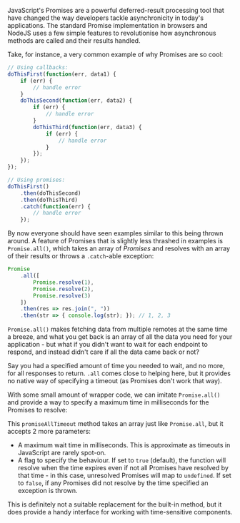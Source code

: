 <!--
author=perry.mitchell
date=2016-06-23 21:32:31
title=Promise~all with a timeout
description=JavaScript's Promise.all that waits a specified amount of time before resolving
headerImg=countdown.jpg
tags=javascript,promise,async
-->
JavaScript's Promises are a powerful deferred-result processing tool that have changed the way developers tackle asynchronicity in today's applications. The standard Promise implementation in browsers and NodeJS uses a few simple features to revolutionise how asynchronous methods are called and their results handled.

Take, for instance, a very common example of why Promises are so cool:

```js
// Using callbacks:
doThisFirst(function(err, data1) {
    if (err) {
        // handle error
    }
    doThisSecond(function(err, data2) {
        if (err) {
            // handle error
        }
        doThisThird(function(err, data3) {
            if (err) {
                // handle error
            }
        });
    });
});

// Using promises:
doThisFirst()
    .then(doThisSecond)
    .then(doThisThird)
    .catch(function(err) {
        // handle error
    });
```

By now everyone should have seen examples similar to this being thrown around. A feature of Promises that is slightly less thrashed in examples is `Promise.all()`, which takes an array of _Promises_ and resolves with an array of their results or throws a `.catch`-able exception:

```js
Promise
    .all([
        Promise.resolve(1),
        Promise.resolve(2),
        Promise.resolve(3)
    ])
    .then(res => res.join(", "))
    .then(str => { console.log(str); }); // 1, 2, 3
```

`Promise.all()` makes fetching data from multiple remotes at the same time a breeze, and what you get back is an array of all the data you need for your application - but what if you didn't want to wait for each endpoint to respond, and instead didn't care if all the data came back or not?

Say you had a specified amount of time you needed to wait, and no more, for all responses to return. `.all` comes close to helping here, but it provides no native way of specifying a timeout (as Promises don't work that way).

With some small amount of wrapper code, we can imitate `Promise.all()` and provide a way to specify a maximum time in milliseconds for the Promises to resolve:

<script src="https://gist.github.com/perry-mitchell/dfe8becce634689206725af318b44445.js"></script>

This `promiseAllTimeout` method takes an array just like `Promise.all`, but it accepts 2 more parameters:

 * A maximum wait time in milliseconds. This is approximate as timeouts in JavaScript are rarely spot-on.
 * A flag to specify the behaviour. If set to `true` (default), the function will resolve when the time expires even if not all Promises have resolved by that time - in this case, unresolved Promises will map to `undefined`. If set to `false`, if any Promises did not resolve by the time specified an exception is thrown.

This is definitely not a suitable replacement for the built-in method, but it does provide a handy interface for working with time-sensitive components.
